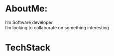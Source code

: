 # AboutMe:
I’m Software developer<br> I’m looking to collaborate on something interesting<br>

# TechStack
